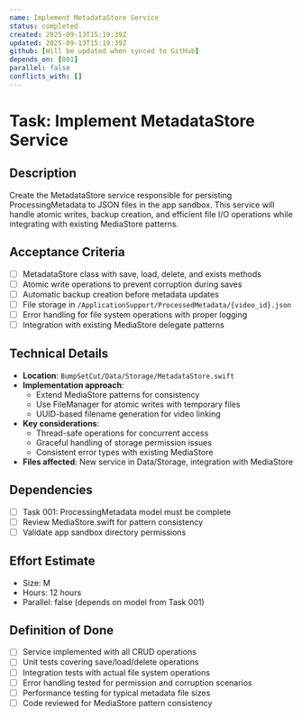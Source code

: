 ```yaml
---
name: Implement MetadataStore Service
status: completed
created: 2025-09-13T15:19:39Z
updated: 2025-09-13T15:19:39Z
github: [Will be updated when synced to GitHub]
depends_on: [001]
parallel: false
conflicts_with: []
---
```


# Task: Implement MetadataStore Service

## Description
Create the MetadataStore service responsible for persisting ProcessingMetadata to JSON files in the app sandbox. This service will handle atomic writes, backup creation, and efficient file I/O operations while integrating with existing MediaStore patterns.

## Acceptance Criteria
- [ ] MetadataStore class with save, load, delete, and exists methods
- [ ] Atomic write operations to prevent corruption during saves
- [ ] Automatic backup creation before metadata updates
- [ ] File storage in `/ApplicationSupport/ProcessedMetadata/{video_id}.json`
- [ ] Error handling for file system operations with proper logging
- [ ] Integration with existing MediaStore delegate patterns

## Technical Details
- **Location**: `BumpSetCut/Data/Storage/MetadataStore.swift`
- **Implementation approach**:
  - Extend MediaStore patterns for consistency
  - Use FileManager for atomic writes with temporary files
  - UUID-based filename generation for video linking
- **Key considerations**:
  - Thread-safe operations for concurrent access
  - Graceful handling of storage permission issues
  - Consistent error types with existing MediaStore
- **Files affected**: New service in Data/Storage, integration with MediaStore

## Dependencies
- [ ] Task 001: ProcessingMetadata model must be complete
- [ ] Review MediaStore.swift for pattern consistency
- [ ] Validate app sandbox directory permissions

## Effort Estimate
- Size: M
- Hours: 12 hours
- Parallel: false (depends on model from Task 001)

## Definition of Done
- [ ] Service implemented with all CRUD operations
- [ ] Unit tests covering save/load/delete operations
- [ ] Integration tests with actual file system operations
- [ ] Error handling tested for permission and corruption scenarios
- [ ] Performance testing for typical metadata file sizes
- [ ] Code reviewed for MediaStore pattern consistency